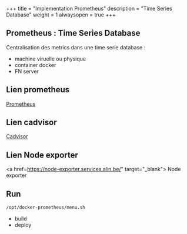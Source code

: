 +++
title = "Implementation Prometheus"
description = "Time Series Database"
weight = 1
alwaysopen = true
+++
## Prometheus : Time Series Database

Centralisation des metrics dans une time serie database :

- machine viruelle ou physique
- container docker
- FN server 

## Lien prometheus

<a href="https://prometheus.services.alin.be" target="_blank"> Prometheus</a><br>

## Lien cadvisor

 <a href="https://cadvisor.services.alin.be" target="_blank"> Cadvisor </a><br>

## Lien Node exporter

<a href=https://node-exporter.services.alin.be/" target="_blank"> Node exporter </a><br>

## Run

```bash
/opt/docker-prometheus/menu.sh
```

- build
- deploy

